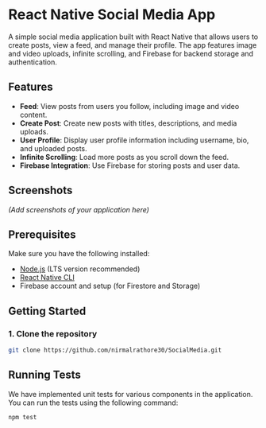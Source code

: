 # React Native Social Media App

A simple social media application built with React Native that allows users to create posts, view a feed, and manage their profile. The app features image and video uploads, infinite scrolling, and Firebase for backend storage and authentication.

## Features

- **Feed**: View posts from users you follow, including image and video content.
- **Create Post**: Create new posts with titles, descriptions, and media uploads.
- **User Profile**: Display user profile information including username, bio, and uploaded posts.
- **Infinite Scrolling**: Load more posts as you scroll down the feed.
- **Firebase Integration**: Use Firebase for storing posts and user data.

## Screenshots

_(Add screenshots of your application here)_

## Prerequisites

Make sure you have the following installed:

- [Node.js](https://nodejs.org/) (LTS version recommended)
- [React Native CLI](https://reactnative.dev/docs/environment-setup)
- Firebase account and setup (for Firestore and Storage)

## Getting Started

### 1. Clone the repository

```bash
git clone https://github.com/nirmalrathore30/SocialMedia.git
```
## Running Tests

We have implemented unit tests for various components in the application. You can run the tests using the following command:

```bash
npm test
```
